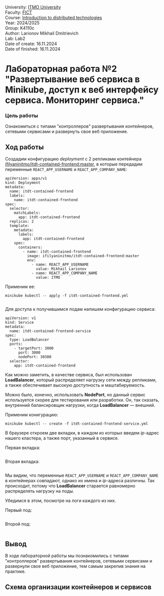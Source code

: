 University: [ITMO University](https://itmo.ru/ru/)  
Faculty: [FICT](https://fict.itmo.ru)  
Course: [Introduction to distributed technologies](https://github.com/itmo-ict-faculty/introduction-to-distributed-technologies)  
Year: 2024/2025  
Group: K4110c  
Author: Larionov Mikhail Dmitrievich  
Lab: Lab2  
Date of create: 16.11.2024  
Date of finished: 16.11.2024  

# Лабораторная работа №2 "Развертывание веб сервиса в Minikube, доступ к веб интерфейсу сервиса. Мониторинг сервиса."

### Цель работы

Ознакомиться с типами "контроллеров" развертывания контейнеров, сетевыми сервисами и развернуть свое веб приложение.

## Ход работы

Создадим конфигурацию _deployment_ с 2 репликами контейнера [ifilyaninitmo/itdt-contained-frontend:master](https://hub.docker.com/repository/docker/ifilyaninitmo/itdt-contained-frontend), в которые передадим переменные `REACT_APP_USERNAME` и `REACT_APP_COMPANY_NAME`:

```
apiVersion: apps/v1
kind: Deployment
metadata:
  name: itdt-contained-frontend
  labels:
    name: itdt-contained-frontend
spec:
  selector:
    matchLabels:
      app: itdt-contained-frontend
  replicas: 2
  template:
    metadata:
      labels:
        app: itdt-contained-frontend
    spec:
      containers:
        - name: itdt-contained-frontend
          image: ifilyaninitmo/itdt-contained-frontend:master
          env:
            - name: REACT_APP_USERNAME
              value: Mikhail Larionov
            - name: REACT_APP_COMPANY_NAME
              value: ITMO
```

Применим ее:

```
minikube kubectl -- apply -f itdt-contained-frontend.yml
```

<p align="center"><img src=""/></p>

Для доступа к получившимся подам напишем конфигурацию сервиса:

```
apiVersion: v1
kind: Service
metadata:
  name: itdt-contained-frontend-service
spec:
  type: LoadBalancer
  ports:
    - targetPort: 3000
      port: 3000
      nodePort: 30300
  selector:
    app: itdt-contained-frontend
```

Как можно заметить, в качестве сервиса, был использован **LoadBalancer**, который распределяет нагрузку сети между репликами, а также обеспечивает высокую доступность и маштабируемость.

Можно было, конечно, использовать **NodePort**, но данный сервис используется скорее для тестирования или разработки. Он, так сказать, внутренний балансировщик нагрузки, когда **LoadBalancer** — внешний.

Применим конигурацию:

```
minikube kubectl -- create -f itdt-contained-frontend-service.yml
```

В браузере откроем две вкладки, в каждом из которых введем _ip_-адрес нашего кластера, а также порт, указанный в сервисе.

Первая вкладка:

<p align="center"><img src=""/></p>

Вторая вкладка: 

<p align="center"><img src=""/></p>

Мы видим, что переменные `REACT_APP_USERNAME` и `REACT_APP_COMPANY_NAME` в контейнерах совпадают, однако их имена и _ip_-адреса различны. Так происходит, потому что **LoadBalancer** старается равномерно распределять нагрузку на поды.

Убедимся в этом, посмотре на логи каждого из них.

Первый под:

<p align="center"><img src=""/></p>

Второй под:

<p align="center"><img src=""/></p>

## Вывод

В ходе лабораторной работы мы познакомились с типами "контроллеров" развертывания контейнеров, сетевыми сервисами и развернули свое веб приложение, тем самым закрепив знания на практике.

## Схема организации контейнеров и сервисов

<p align="center"><img src=""/></p>

